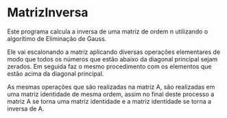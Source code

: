 # MatrizInversa
Este programa calcula a inversa de uma matriz de ordem n utilizando o algorítimo de Eliminação de Gauss.

Ele vai escalonando a matriz aplicando diversas operações elementares de modo que todos os números que estão abaixo da diagonal principal sejam zerados. Em seguida faz o mesmo procedimento com os elementos que estão acima da diagonal principal. 

As mesmas operações que são realizadas na matriz A, são realizadas em uma matriz identidade de mesma ordem, assim no final deste processo a matriz A se torna uma matriz identidade e a matriz identidade se torna a inversa de A.
